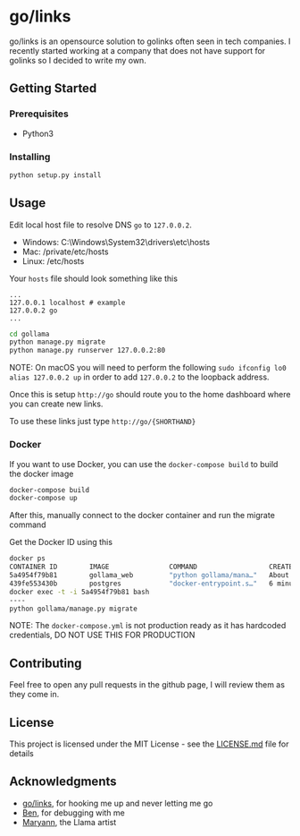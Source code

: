 # go/links

go/links is an opensource solution to golinks often seen in tech companies. 
I recently started working at a company that does not have support for golinks so I decided to write my own. 

## Getting Started

### Prerequisites

 * Python3

### Installing

```bash
python setup.py install
```

## Usage

Edit local host file to resolve DNS `go` to `127.0.0.2`.

 * Windows: C:\Windows\System32\drivers\etc\hosts
 * Mac: /private/etc/hosts
 * Linux: /etc/hosts

Your `hosts` file should look something like this
```
...
127.0.0.1 localhost # example
127.0.0.2 go
...
```


```bash
cd gollama
python manage.py migrate
python manage.py runserver 127.0.0.2:80
```

NOTE: On macOS you will need to perform the following `sudo ifconfig lo0 alias 127.0.0.2 up` in order to add `127.0.0.2` to the loopback address. 

Once this is setup `http://go` should route you to the home dashboard where you can create new links. 

To  use these links just type `http://go/{SHORTHAND}`

### Docker

If you want to use Docker, you can use the `docker-compose build` to build the docker image

```bash
docker-compose build
docker-compose up
``` 

After this, manually connect to the docker container and run the migrate command

Get the Docker ID using this

```bash
docker ps
CONTAINER ID        IMAGE               COMMAND                  CREATED              STATUS              PORTS                    NAMES
5a4954f79b81        gollama_web         "python gollama/mana…"   About a minute ago   Up About a minute   0.0.0.0:8000->8000/tcp   gollama_web_1
439fe553430b        postgres            "docker-entrypoint.s…"   6 minutes ago        Up About a minute   5432/tcp                 gollama_db_1
docker exec -t -i 5a4954f79b81 bash
----
python gollama/manage.py migrate
```


NOTE: The `docker-compose.yml` is not production ready as it has hardcoded credentials, DO NOT USE THIS FOR PRODUCTION

## Contributing

Feel free to open any pull requests in the github page, I will review them as they come in. 

## License

This project is licensed under the MIT License - see the [LICENSE.md](LICENSE.md) file for details

## Acknowledgments

* [go/links](https://www.golinks.io/), for hooking me up and never letting me go
* [Ben](https://www.twitch.tv/taberif_), for debugging with me
* [Maryann](https://www.twitch.tv/maryann), the Llama artist
